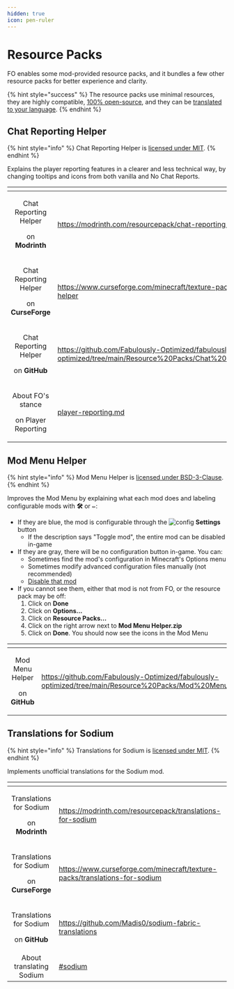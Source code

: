 ```yaml
---
hidden: true
icon: pen-ruler
---
```


# Resource Packs

FO enables some mod-provided resource packs, and it bundles a few other resource packs for better experience and clarity.

{% hint style="success" %}
The resource packs use minimal resources, they are highly compatible, [100% open-source](https://github.com/Fabulously-Optimized/fabulously-optimized/tree/main/Resource%20Packs), and they can be [translated to your language](../../about/contribute/translate.md).
{% endhint %}

## Chat Reporting Helper

{% hint style="info" %}
Chat Reporting Helper is [licensed under MIT](https://github.com/Fabulously-Optimized/fabulously-optimized/blob/main/Resource%20Packs/Chat%20Reporting%20Helper/License.txt).
{% endhint %}

Explains the player reporting features in a clearer and less technical way, by changing tooltips and icons from both vanilla and No Chat Reports.

<table data-column-title-hidden data-view="cards"><thead><tr><th align="center"></th><th data-hidden data-card-target data-type="content-ref"></th></tr></thead><tbody><tr><td align="center"><p>Chat Reporting Helper</p><p>on <strong>Modrinth</strong></p></td><td><a href="https://modrinth.com/resourcepack/chat-reporting-helper">https://modrinth.com/resourcepack/chat-reporting-helper</a></td></tr><tr><td align="center"><p>Chat Reporting Helper</p><p>on <strong>CurseForge</strong></p></td><td><a href="https://www.curseforge.com/minecraft/texture-packs/chat-reporting-helper">https://www.curseforge.com/minecraft/texture-packs/chat-reporting-helper</a></td></tr><tr><td align="center"><p>Chat Reporting Helper</p><p>on <strong>GitHub</strong></p></td><td><a href="https://github.com/Fabulously-Optimized/fabulously-optimized/tree/main/Resource%20Packs/Chat%20Reporting%20Helper">https://github.com/Fabulously-Optimized/fabulously-optimized/tree/main/Resource%20Packs/Chat%20Reporting%20Helper</a></td></tr><tr><td align="center"><p>About FO's stance</p><p>on Player Reporting</p></td><td><a href="../mods/player-reporting.md">player-reporting.md</a></td></tr></tbody></table>

## Mod Menu Helper

{% hint style="info" %}
Mod Menu Helper is [licensed under BSD-3-Clause](https://github.com/Fabulously-Optimized/fabulously-optimized/blob/main/Resource%20Packs/Mod%20Menu%20Helper/License.txt).
{% endhint %}

Improves the Mod Menu by explaining what each mod does and labeling configurable mods with <kbd>**🛠️**</kbd> or <kbd>**✏️**</kbd>:

* If they are blue, the mod is configurable through the ![config](https://i.ibb.co/j35cBtn/image.png) **Settings** button
  * If the description says "Toggle mod", the entire mod can be disabled in-game
* If they are gray, there will be no configuration button in-game. You can:
  * Sometimes find the mod's configuration in Minecraft's Options menu
  * Sometimes modify advanced configuration files manually (not recommended)
  * [Disable that mod](../../how-to/disable-mods/)
* If you cannot see them, either that mod is not from FO, or the resource pack may be off:
  1. Click on **Done**
  2. Click on **Options...**
  3. Click on **Resource Packs...**
  4. Click on the right arrow next to **Mod Menu Helper.zip**
  5. Click on **Done**. You should now see the icons in the Mod Menu

<table data-column-title-hidden data-view="cards"><thead><tr><th align="center"></th><th data-hidden data-card-target data-type="content-ref"></th></tr></thead><tbody><tr><td align="center"><p>Mod Menu Helper</p><p>on <strong>GitHub</strong></p></td><td><a href="https://github.com/Fabulously-Optimized/fabulously-optimized/tree/main/Resource%20Packs/Mod%20Menu%20Helper">https://github.com/Fabulously-Optimized/fabulously-optimized/tree/main/Resource%20Packs/Mod%20Menu%20Helper</a></td></tr></tbody></table>

## Translations for Sodium

{% hint style="info" %}
Translations for Sodium is [licensed under MIT](https://github.com/Madis0/sodium-fabric-translations/blob/main/LICENSE.md).
{% endhint %}

Implements unofficial translations for the Sodium mod.

<table data-column-title-hidden data-view="cards"><thead><tr><th align="center"></th><th data-hidden data-card-target data-type="content-ref"></th></tr></thead><tbody><tr><td align="center"><p>Translations for Sodium</p><p>on <strong>Modrinth</strong></p></td><td><a href="https://modrinth.com/resourcepack/translations-for-sodium">https://modrinth.com/resourcepack/translations-for-sodium</a></td></tr><tr><td align="center"><p>Translations for Sodium</p><p>on <strong>CurseForge</strong></p></td><td><a href="https://www.curseforge.com/minecraft/texture-packs/translations-for-sodium">https://www.curseforge.com/minecraft/texture-packs/translations-for-sodium</a></td></tr><tr><td align="center"><p>Translations for Sodium</p><p>on <strong>GitHub</strong></p></td><td><a href="https://github.com/Madis0/sodium-fabric-translations">https://github.com/Madis0/sodium-fabric-translations</a></td></tr><tr><td align="center">About translating Sodium</td><td><a href="../../about/contribute/translate.md#sodium">#sodium</a></td></tr></tbody></table>
